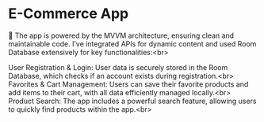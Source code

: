 <h1>E-Commerce App</h1>

📱 The app is powered by the MVVM architecture, ensuring clean and maintainable code. I’ve integrated APIs for dynamic content and used Room Database extensively for key functionalities:<br\>

User Registration & Login: User data is securely stored in the Room Database, which checks if an account exists during registration.<br\>
Favorites & Cart Management: Users can save their favorite products and add items to their cart, with all data efficiently managed locally.<br\>
Product Search: The app includes a powerful search feature, allowing users to quickly find products within the app.<br\>
